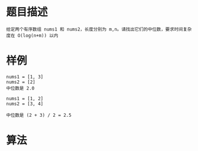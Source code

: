 # 题目描述
	给定两个有序数组 nums1 和 nums2，长度分别为 m,n。请找出它们的中位数，要求时间复杂度在 O(log(n+m)) 以内

# 样例
	nums1 = [1, 3]
	nums2 = [2]
	中位数是 2.0

	nums1 = [1, 2]
	nums2 = [3, 4]

	中位数是 (2 + 3) / 2 = 2.5

# 算法
